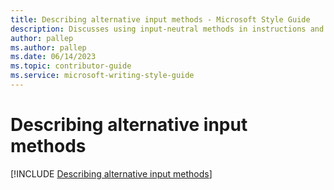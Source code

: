 ```yaml
---
title: Describing alternative input methods - Microsoft Style Guide
description: Discusses using input-neutral methods in instructions and providing an article that explains how to interact with the product using each available input method.
author: pallep
ms.author: pallep
ms.date: 06/14/2023
ms.topic: contributor-guide
ms.service: microsoft-writing-style-guide
---
```


# Describing alternative input methods

[!INCLUDE [Describing alternative input methods](~/../includes/describing-alternative-input-methods.md)]
